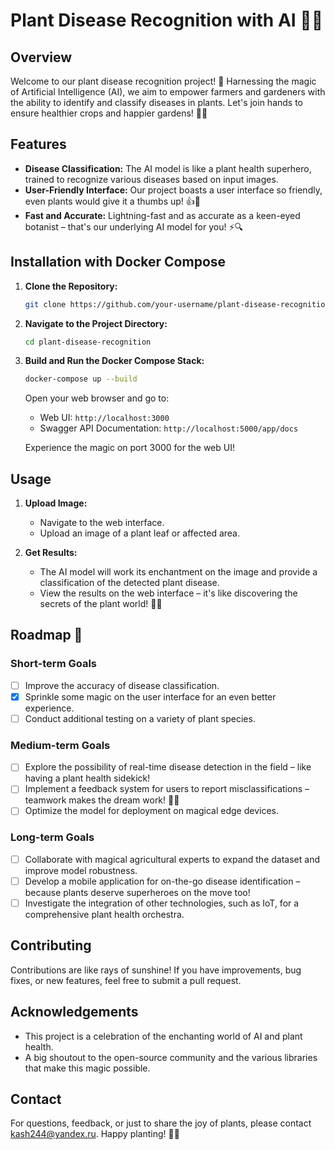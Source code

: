 # Plant Disease Recognition with AI 🌱✨

## Overview

Welcome to our plant disease recognition project! 🌿 Harnessing the magic of Artificial Intelligence (AI), we aim to empower farmers and gardeners with the ability to identify and classify diseases in plants. Let's join hands to ensure healthier crops and happier gardens! 🌺🚀

## Features

- **Disease Classification:** The AI model is like a plant health superhero, trained to recognize various diseases based on input images.
- **User-Friendly Interface:** Our project boasts a user interface so friendly, even plants would give it a thumbs up! 👍🌿
- **Fast and Accurate:** Lightning-fast and as accurate as a keen-eyed botanist – that's our underlying AI model for you! ⚡🔍

## Installation with Docker Compose

1. **Clone the Repository:**
   ```bash
   git clone https://github.com/your-username/plant-disease-recognition.git
   ```

2. **Navigate to the Project Directory:**
   ```bash
   cd plant-disease-recognition
   ```

3. **Build and Run the Docker Compose Stack:**
   ```bash
   docker-compose up --build
   ```

   Open your web browser and go to:
   - Web UI: `http://localhost:3000`
   - Swagger API Documentation: `http://localhost:5000/app/docs`

   Experience the magic on port 3000 for the web UI!

## Usage

1. **Upload Image:**
   - Navigate to the web interface.
   - Upload an image of a plant leaf or affected area.

2. **Get Results:**
   - The AI model will work its enchantment on the image and provide a classification of the detected plant disease.
   - View the results on the web interface – it's like discovering the secrets of the plant world! 🌟🌿

## Roadmap 🚀

### Short-term Goals

- [ ] Improve the accuracy of disease classification.
- [x] Sprinkle some magic on the user interface for an even better experience.
- [ ] Conduct additional testing on a variety of plant species.

### Medium-term Goals

- [ ] Explore the possibility of real-time disease detection in the field – like having a plant health sidekick!
- [ ] Implement a feedback system for users to report misclassifications – teamwork makes the dream work! 💪🌱
- [ ] Optimize the model for deployment on magical edge devices.

### Long-term Goals

- [ ] Collaborate with magical agricultural experts to expand the dataset and improve model robustness.
- [ ] Develop a mobile application for on-the-go disease identification – because plants deserve superheroes on the move too!
- [ ] Investigate the integration of other technologies, such as IoT, for a comprehensive plant health orchestra.

## Contributing

Contributions are like rays of sunshine! If you have improvements, bug fixes, or new features, feel free to submit a pull request.

## Acknowledgements

- This project is a celebration of the enchanting world of AI and plant health.
- A big shoutout to the open-source community and the various libraries that make this magic possible.

## Contact

For questions, feedback, or just to share the joy of plants, please contact kash244@yandex.ru. Happy planting! 🌱💚
